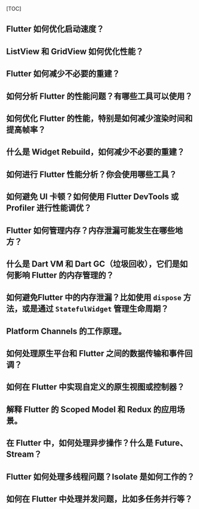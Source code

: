 [TOC]



## **Flutter 如何优化启动速度？**

## **ListView 和 GridView 如何优化性能？**

## **Flutter 如何减少不必要的重建？**

## **如何分析 Flutter 的性能问题？有哪些工具可以使用？**

## **如何优化 Flutter 的性能，特别是如何减少渲染时间和提高帧率？**

## **什么是 Widget Rebuild，如何减少不必要的重建？**

## **如何进行 Flutter 性能分析？你会使用哪些工具？**

## **如何避免 UI 卡顿？如何使用 Flutter DevTools 或 Profiler 进行性能调优？**

## **Flutter 如何管理内存？内存泄漏可能发生在哪些地方？**

## **什么是 Dart VM 和 Dart GC（垃圾回收），它们是如何影响 Flutter 的内存管理的？**

## **如何避免Flutter 中的内存泄漏？比如使用 `dispose` 方法，或是通过 `StatefulWidget` 管理生命周期？**

## **Platform Channels 的工作原理。**

## **如何处理原生平台和 Flutter 之间的数据传输和事件回调？**

## **如何在 Flutter 中实现自定义的原生视图或控制器？**

## **解释 Flutter 的 Scoped Model 和 Redux 的应用场景。**

## **在 Flutter 中，如何处理异步操作？什么是 Future、Stream？**

## **Flutter 如何处理多线程问题？Isolate 是如何工作的？**

## **如何在 Flutter 中处理并发问题，比如多任务并行等？**